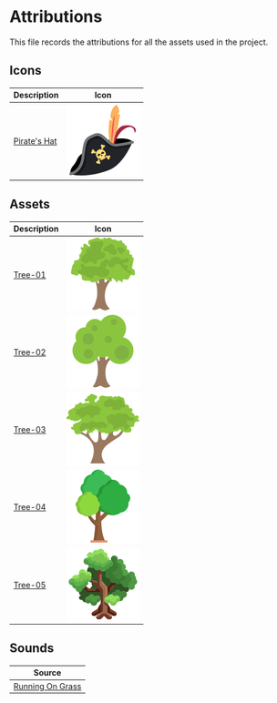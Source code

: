 # Attributions

This file records the attributions for all the assets used in the project.

## Icons
| Description | Icon |
| ---- | ---- |
| [Pirate's Hat](https://www.flaticon.com/free-icon/pirate-hat_9342149) | <img src="./images/pirate-hat.png" width="128"> |

## Assets
| Description | Icon |
| ---- | ---- |
| [Tree-01](https://www.flaticon.com/free-icon/tree_740936) | <img src="./images/static/tree-01.png" width="128"> |
| [Tree-02](https://www.flaticon.com/free-icon/tree_740935) | <img src="./images/static/tree-02.png" width="128"> |
| [Tree-03](https://www.flaticon.com/free-icon/tree_740934) | <img src="./images/static/tree-03.png" width="128"> |
| [Tree-04](https://www.flaticon.com/free-icon/tree_685025) | <img src="./images/static/tree-04.png" width="128"> |
| [Tree-05](https://www.flaticon.com/free-icon/tree_740934) | <img src="./images/static/tree-05.png" width="128"> |

## Sounds
| Source |
| ---- |
| [Running On Grass](https://pixabay.com/sound-effects/running-on-grass-26845/) |
